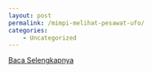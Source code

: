 ```yaml
---
layout: post
permalink: /mimpi-melihat-pesawat-ufo/
categories:
    - Uncategorized
---
```


[Baca Selengkapnya](/09)